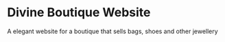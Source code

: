 # Divine Boutique Website
A elegant website for a boutique that sells bags, shoes and other jewellery
